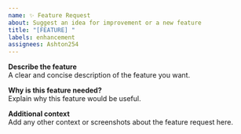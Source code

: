 ```yaml
---
name: ✨ Feature Request
about: Suggest an idea for improvement or a new feature
title: "[FEATURE] "
labels: enhancement
assignees: Ashton254
---
```


**Describe the feature**  
A clear and concise description of the feature you want.

**Why is this feature needed?**  
Explain why this feature would be useful.

**Additional context**  
Add any other context or screenshots about the feature request here.

